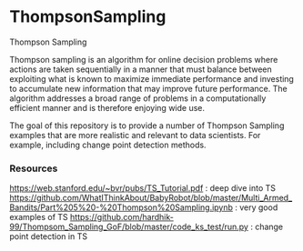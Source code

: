 # ThompsonSampling
Thompson Sampling 

Thompson sampling is an algorithm for online decision problems where actions are taken sequentially in a manner that
must balance between exploiting what is known to maximize immediate performance and investing to accumulate
new information that may improve future performance. The
algorithm addresses a broad range of problems in a computationally efficient manner and is therefore enjoying wide
use.

The goal of this repository is to provide a number of Thompson Sampling examples that are more realistic and relevant to data scientists. For example, including change point detection methods.

### Resources

https://web.stanford.edu/~bvr/pubs/TS_Tutorial.pdf : deep dive into TS
https://github.com/WhatIThinkAbout/BabyRobot/blob/master/Multi_Armed_Bandits/Part%205%20-%20Thompson%20Sampling.ipynb : very good examples of TS
https://github.com/hardhik-99/Thompsom_Sampling_GoF/blob/master/code_ks_test/run.py : change point detection in TS
